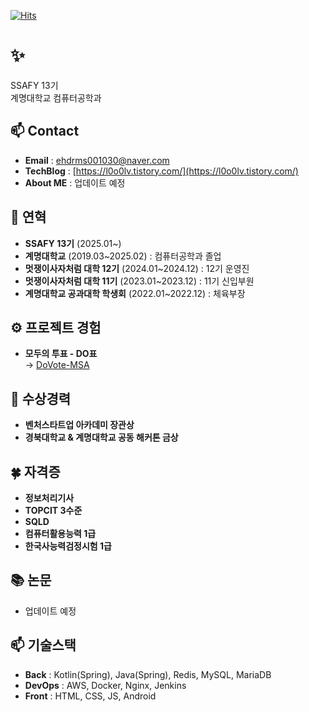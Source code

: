 [![Hits](https://hits.seeyoufarm.com/api/count/incr/badge.svg?url=https%3A%2F%2Fgithub.com%2Fl0o0lv&count_bg=%2379C83D&title_bg=%23555555&icon=&icon_color=%23E7E7E7&title=%EB%B0%A9%EB%AC%B8%EC%9E%90%EC%88%98&edge_flat=false)](https://hits.seeyoufarm.com)

# ✨  
SSAFY 13기  
계명대학교 컴퓨터공학과  

## 📫 Contact  

- **Email** : ehdrms001030@naver.com  
- **TechBlog** : [https://l0o0lv.tistory.com/](https://l0o0lv.tistory.com/)  
- **About ME** : 업데이트 예정  

## 👋 연혁  

- **SSAFY 13기** (2025.01~)  
- **계명대학교** (2019.03~2025.02) : 컴퓨터공학과 졸업  
- **멋쟁이사자처럼 대학 12기** (2024.01~2024.12) : 12기 운영진  
- **멋쟁이사자처럼 대학 11기** (2023.01~2023.12) : 11기 신입부원  
- **계명대학교 공과대학 학생회** (2022.01~2022.12) : 체육부장  

## ⚙ 프로젝트 경험  

- **모두의 투표 - DO표**  
  → [DoVote-MSA](https://github.com/l0o0lv/DoVote-MSA)  

## 🎉 수상경력  

- **벤처스타트업 아카데미 장관상**  
- **경북대학교 & 계명대학교 공동 해커톤 금상**  

## 🍀 자격증  

- **정보처리기사**  
- **TOPCIT 3수준**  
- **SQLD**  
- **컴퓨터활용능력 1급**  
- **한국사능력검정시험 1급**  

## 📚 논문  

- 업데이트 예정  

## 📫 기술스택  

- **Back** : Kotlin(Spring), Java(Spring), Redis, MySQL, MariaDB  
- **DevOps** : AWS, Docker, Nginx, Jenkins  
- **Front** : HTML, CSS, JS, Android  
